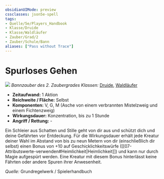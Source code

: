 ```yaml
---
obsidianUIMode: preview
cssclasses: json5e-spell
tags:
- Quelle/5e/Players_Handbook
- Klasse/Druide
- Klasse/Waldläufer
- Zauber/Grad/2
- Zauber/Schule/Bann
aliases: ["Pass without Trace"]
---
```

# Spurloses Gehen
![](../../../99%20-%20Setup/Files/Bildersammlung/Symbolik/Bannzauber.webp#token)
*Bannzauber des 2. Zaubergrades*
*Klassen:* [Druide](05%20-%20Wikipedia/Kompendium/Charakteroptionen/Klassen/Druide.md), [Waldläufer](D&D/05%20-%20Wikipedia/Charakteroptionen/Klassen/Waldläufer.md)

- **Zeitaufwand:** 1 Aktion
- **Reichweite / Fläche:** Selbst
- **Komponenten:** V, G, M (Asche von einem verbrannten Mistelzweig und einem Fichtenzweig)
- **Wirkungsdauer:** Konzentration, bis zu 1 Stunde
- **Angriff / Rettung:** -

Ein Schleier aus Schatten und Stille geht von dir aus und schützt dich und deine Gefährten vor Entdeckung. Für die Wirkungsdauer erhält jede Kreatur deiner Wahl im Abstand von bis zu neun Metern von dir (einschließlich dir selbst) einen Bonus von +10 auf Geschicklichkeitswürfe ([[07-Attributswerte-verwenden#Heimlichkeit|Heimlichkeit]]) und kann nur durch Magie aufgespürt werden. Eine Kreatur mit diesem Bonus hinterlässt keine Fährten oder andere Spuren ihrer Anwesenheit.

 *Quelle:* Grundregelwerk / Spielerhandbuch